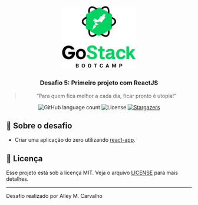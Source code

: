 <h1 align="center">
    <img src=".github/gostack-logo.png" width="200px" alt="GoStack" />
</h1>

<h3 align="center">
  Desafio 5: Primeiro projeto com ReactJS
</h3>

<blockquote align="center">“Para quem fica melhor a cada dia, ficar pronto é utopia!”</blockquote>

<p align="center">
  <img src="https://img.shields.io/github/languages/count/alleycarvalho/bootcamp-gostack-desafio-05?color=%2304D361" alt="GitHub language count">

  <img src="https://img.shields.io/badge/license-MIT-%2304D361" alt="License">

  <a href="https://github.com/alleycarvalho/bootcamp-gostack-desafio-05/stargazers">
    <img src="https://img.shields.io/github/stars/alleycarvalho/bootcamp-gostack-desafio-05?style=social" alt="Stargazers">
  </a>
</p>

## :rocket: Sobre o desafio

- Criar uma aplicação do zero utilizando [react-app](https://create-react-app.dev/docs/getting-started).

## :memo: Licença

Esse projeto está sob a licença MIT. Veja o arquivo [LICENSE](LICENSE.md) para mais detalhes.

---

Desafio realizado por Alley M. Carvalho
